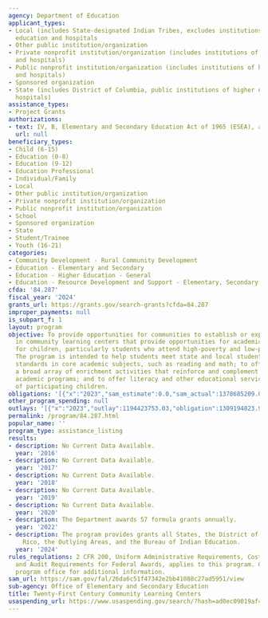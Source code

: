 ```yaml
---
agency: Department of Education
applicant_types:
- Local (includes State-designated Indian Tribes, excludes institutions of higher
  education and hospitals
- Other public institution/organization
- Private nonprofit institution/organization (includes institutions of higher education
  and hospitals)
- Public nonprofit institution/organization (includes institutions of higher education
  and hospitals)
- Sponsored organization
- State (includes District of Columbia, public institutions of higher education and
  hospitals)
assistance_types:
- Project Grants
authorizations:
- text: IV, B, Elementary and Secondary Education Act of 1965 (ESEA), as amended.
  url: null
beneficiary_types:
- Child (6-15)
- Education (0-8)
- Education (9-12)
- Education Professional
- Individual/Family
- Local
- Other public institution/organization
- Private nonprofit institution/organization
- Public nonprofit institution/organization
- School
- Sponsored organization
- State
- Student/Trainee
- Youth (16-21)
categories:
- Community Development - Rural Community Development
- Education - Elementary and Secondary
- Education - Higher Education - General
- Education - Resource Development and Support - Elementary, Secondary Education
cfda: '84.287'
fiscal_year: '2024'
grants_url: https://grants.gov/search-grants?cfda=84.287
improper_payments: null
is_subpart_f: 1
layout: program
objective: To provide opportunities for communities to establish or expand activities
  in community learning centers that provide opportunities for academic enrichment
  for children, particularly students who attend high-poverty and low-performing schools.
  The program is intended to help students meet state and local student academic achievement
  standards in core academic subjects, such as reading and math; to offer students
  a broad array of enrichment activities that reinforce and complement their regular
  academic programs; and to offer literacy and other educational services to the families
  of participating children.
obligations: '[{"x":"2023","sam_estimate":0.0,"sam_actual":1378685209.0,"usa_spending_actual":1336134791.9},{"x":"2024","sam_estimate":0.0,"sam_actual":1330094030.0,"usa_spending_actual":1311851814.12},{"x":"2025","sam_estimate":0.0,"sam_actual":1329673000.0,"usa_spending_actual":5896553.53}]'
other_program_spending: null
outlays: '[{"x":"2023","outlay":1194423753.03,"obligation":1309194823.96},{"x":"2024","outlay":361166472.96,"obligation":1314604054.56},{"x":"2025","outlay":120270779.03,"obligation":4310381.0}]'
permalink: /program/84.287.html
popular_name: ''
program_type: assistance_listing
results:
- description: No Current Data Available.
  year: '2016'
- description: No Current Data Available.
  year: '2017'
- description: No Current Data Available.
  year: '2018'
- description: No Current Data Available.
  year: '2019'
- description: No Current Data Available.
  year: '2020'
- description: The Department awards 57 formula grants annually.
  year: '2022'
- description: The program provides grants all States, the District of Columbia, Puerto
    Rico, the Outlying Areas, and the Bureau of Indian Education.
  year: '2024'
rules_regulations: 2 CFR 200, Uniform Administrative Requirements, Cost Principles,
  and Audit Requirements for Federal Awards, applies to this program. Contact the
  program office for additional information.
sam_url: https://sam.gov/fal/26da6c51f47342e2bb41088c27ad5951/view
sub-agency: Office of Elementary and Secondary Education
title: Twenty-First Century Community Learning Centers
usaspending_url: https://www.usaspending.gov/search/?hash=ad0ec09019af433b53269842e9ff6479
---
```

